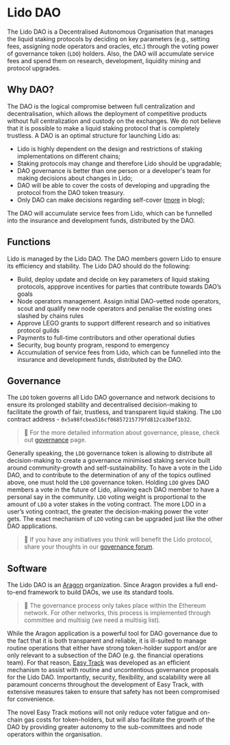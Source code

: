 # Lido DAO

The Lido DAO is a Decentralised Autonomous Organisation that manages the liquid staking protocols by deciding on key parameters (e.g., setting fees, assigning node operators and oracles, etc.) through the voting power of governance token (`LDO`) holders. Also, the DAO will accumulate service fees and spend them on research, development, liquidity mining and protocol upgrades. 

## Why DAO?

The DAO is the logical compromise between full centralization and decentralisation, which allows the deployment of competitive products without full centralization and custody on the exchanges. We do not believe that it is possible to make a liquid staking protocol that is completely trustless. A DAO is an optimal structure for launching Lido as:

- Lido is highly dependent on the design and restrictions of staking implementations on different chains; 
- Staking protocols may change and therefore Lido should be upgradable; 
- DAO governance is better than one person or a developer's team for making decisions about changes in Lido; 
- DAO will be able to cover the costs of developing and upgrading the protocol from the DAO token treasury. 
- Only DAO can make decisions regarding self-cover ([more](https://blog.lido.fi/offline-slashing-risks-are-self-cover-options-enough/) in blog);

The DAO will accumulate service fees from Lido, which can be funnelled into the insurance and development funds, distributed by the DAO.

## Functions

Lido is managed by the Lido DAO. The DAO members govern Lido to ensure its efficiency and stability. The Lido DAO should do the following:
- Build, deploy update and decide on key parameters of liquid staking protocols, appprove incentives for parties that contribute towards DAO’s goals
- Node operators management. Assign initial DAO-vetted node operators, scout and qualify new node operators and penalise the existing ones slashed by chains rules
- Approve LEGO grants to support different research and so initiatives protocol guilds
- Payments to full-time contributors and other operational duties
- Security, bug bounty program, respond to emergency
- Accumulation of service fees from Lido, which can be funnelled into the insurance and development funds, distributed by the DAO.


## Governance

The `LDO` token governs all Lido DAO governance and network decisions to ensure its prolonged stability and decentralised decision-making to facilitate the growth of fair, trustless, and transparent liquid staking.  The `LDO` contract address - `0x5a98fcbea516cf06857215779fd812ca3bef1b32`.

> 📝 For the more detailed information about governance, please, check out [governance](https://lido.fi/governance) page. 

Generally speaking, the `LDO` governance token is allowing to distribute all decision-making to create a governance minimised staking service built around community-growth and self-sustainability. To have a vote in the Lido DAO, and to contribute to the determination of any of the topics outlined above, one must hold the `LDO` governance token. Holding `LDO` gives DAO members a vote in the future of Lido, allowing each DAO member to have a personal say in the community. `LDO` voting weight is proportional to the amount of `LDO` a voter stakes in the voting contract. The more LDO in a user’s voting contract, the greater the decision-making power the voter gets. The exact mechanism of `LDO` voting can be upgraded just like the other DAO applications.

> 📝 If you have any initiatives you think will benefit the Lido protocol, share your thoughts in our [governance forum](https://research.lido.fi).

## Software

The Lido DAO is an [Aragon](https://aragon.org/dao) organization. Since Aragon provides a full end-to-end framework to build DAOs, we use its standard tools.

> 📝 The governance process only takes place within the Ethereum network. For other networks, this process is implemented through committee and multisig (we need a multisig list).

While the Aragon application is a powerful tool for DAO governance due to the fact that it is both transparent and reliable, it is ill-suited to manage routine operations that either have strong token-holder support and/or are only relevant to a subsection of the DAO (e.g. the financial operations team). For that reason, [Easy Track](https://easytrack.lido.fi/) was developed as an efficient mechanism to assist with routine and uncontentious governance proposals for the Lido DAO. Importantly, security, flexibility, and scalability were all paramount concerns throughout the development of Easy Track, with extensive measures taken to ensure that safety has not been compromised for convenience.

The novel Easy Track motions will not only reduce voter fatigue and on-chain gas costs for token-holders, but will also facilitate the growth of the DAO by providing greater autonomy to the sub-committees and node operators within the organisation.
